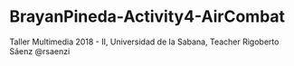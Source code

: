 # BrayanPineda-Activity4-AirCombat
Taller Multimedia 2018 - II, Universidad de la Sabana, Teacher Rigoberto Sáenz @rsaenzi
